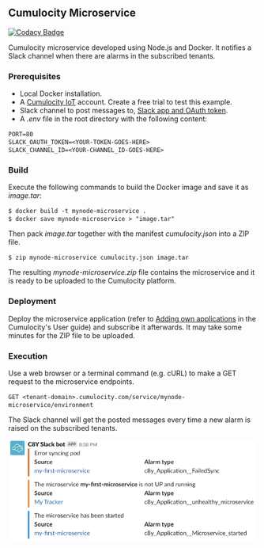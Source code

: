 ## Cumulocity Microservice 

[![Codacy Badge](https://api.codacy.com/project/badge/Grade/49064d3b224c4c9284cf965d3e45e619)](https://app.codacy.com/app/manasesjesus/c8y_microservice_nodejs?utm_source=github.com&utm_medium=referral&utm_content=manasesjesus/c8y_microservice_nodejs&utm_campaign=Badge_Grade_Dashboard)

Cumulocity microservice developed using Node.js and Docker. It notifies a Slack channel when there are alarms in the subscribed tenants.

### Prerequisites

*   Local Docker installation.
*   A [Cumulocity IoT](https://cumulocity.com) account. Create a free trial to test this example.
*   Slack channel to post messages to, [Slack app and OAuth token](https://slack.dev/node-slack-sdk/getting-started).
*   A *.env* file in the root directory with the following content:

```properties
PORT=80
SLACK_OAUTH_TOKEN=<YOUR-TOKEN-GOES-HERE>
SLACK_CHANNEL_ID=<YOUR-CHANNEL_ID-GOES-HERE>
```

### Build

Execute the following commands to build the Docker image and save it as *image.tar*:

```shell
$ docker build -t mynode-microservice .
$ docker save mynode-microservice > "image.tar"
```

Then pack *image.tar* together with the manifest *cumulocity.json* into a ZIP file.

```shell
$ zip mynode-microservice cumulocity.json image.tar
```

The resulting *mynode-microservice.zip* file contains the microservice and it is ready to be uploaded to the Cumulocity platform.

### Deployment

Deploy the microservice application (refer to [Adding own applications](https://cumulocity.com/guides/users-guide/administration/#a-name-adding-applications-a-adding-own-applications) in the Cumulocity's User guide) and subscribe it afterwards. It may take some minutes for the ZIP file to be uploaded. 

### Execution

Use a web browser or a terminal command (e.g. cURL) to make a GET request to the microservice endpoints.

```http
GET <tenant-domain>.cumulocity.com/service/mynode-microservice/environment
```

The Slack channel will get the posted messages every time a new alarm is raised on the subscribed tenants.

![Slack app posting alarms](microservice-slack-alarms.png)
